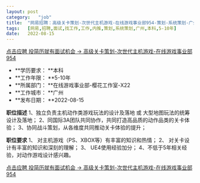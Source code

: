 ```yaml
---
layout:	post
category:	"job"
title:	"网易招聘：高级关卡策划-次世代主机游戏-在线游戏事业部954-策划-系统策划-广州本科5-10年"
tags:	[网易,招聘,面试,找工作,工作,内推,策划,系统策划,广州,本科,5-10年]
date:	2022-08-15
---
```


[点击应聘 投简历就有面试机会 -> 高级关卡策划-次世代主机游戏-在线游戏事业部954](http://mobile.bole.netease.com/bole/boleDetail?id=42085&employeeId=346f03c3cda5f04c&key=all)



- **学历要求： **本科
- **工作年限： **5-10年
- **所属部门： **在线游戏事业部-樱花工作室-X22
- **工作城市： **广州
- **发布日期： **2022-08-15



**职位描述**
1、独立负责主机动作类游戏玩法的设计及落地 或 大型地图玩法的统筹设计及落地；
2、同国际3A团队共同协作，共同打造高品质的动作品类的关卡体验；
3、协同战斗策划，从各维度共同推动关卡体验的提升；



**职位要求**
1、 对主机游戏（PS、XBOX等）有丰富的知识和热情；
2、 对关卡设计有丰富的知识和深刻的理解；
3、 UE4使用经验加分；
4、不低于5年相关经验，对动作游戏设计感兴趣。



[点击应聘 投简历就有面试机会 -> 高级关卡策划-次世代主机游戏-在线游戏事业部954](http://mobile.bole.netease.com/bole/boleDetail?id=42085&employeeId=346f03c3cda5f04c&key=all)
